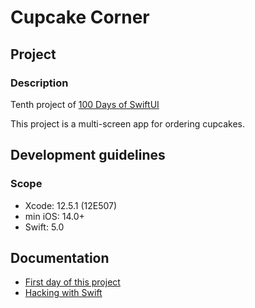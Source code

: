 # Cupcake Corner

## Project

### Description

Tenth project of [100 Days of SwiftUI](https://www.hackingwithswift.com/100/swiftui)

This project is a multi-screen app for ordering cupcakes.

## Development guidelines

### Scope

* Xcode: 12.5.1 (12E507)
* min iOS: 14.0+ 
* Swift: 5.0

## Documentation

* [First day of this project](https://www.hackingwithswift.com/100/swiftui/49)
* [Hacking with Swift](https://www.hackingwithswift.com)

